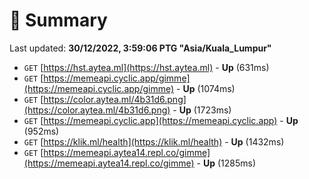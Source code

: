 # 📖 Summary
Last updated: **30/12/2022, 3:59:06 PTG "Asia/Kuala_Lumpur"**

- `GET` [https://hst.aytea.ml](https://hst.aytea.ml) - **Up** (631ms)
- `GET` [https://memeapi.cyclic.app/gimme](https://memeapi.cyclic.app/gimme) - **Up** (1074ms)
- `GET` [https://color.aytea.ml/4b31d6.png](https://color.aytea.ml/4b31d6.png) - **Up** (1723ms)
- `GET` [https://memeapi.cyclic.app](https://memeapi.cyclic.app) - **Up** (952ms)
- `GET` [https://klik.ml/health](https://klik.ml/health) - **Up** (1432ms)
- `GET` [https://memeapi.aytea14.repl.co/gimme](https://memeapi.aytea14.repl.co/gimme) - **Up** (1285ms)
